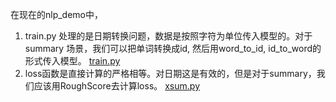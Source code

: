 在现在的nlp_demo中，

1. train.py 处理的是日期转换问题，数据是按照字符为单位传入模型的。对于summary 场景，我们可以把单词转换成id, 然后用word_to_id, id_to_word的形式传入模型。
[train.py](https://github.com/xinguohenan/nlp_demo/blob/main/ch08/train.py)
1. loss函数是直接计算的严格相等。对日期这是有效的，但是对于summary，我们应该用RoughScore去计算loss。
[xsum.py](https://github.com/xinguohenan/nlp_demo/blob/main/dataset/xsum.py)
